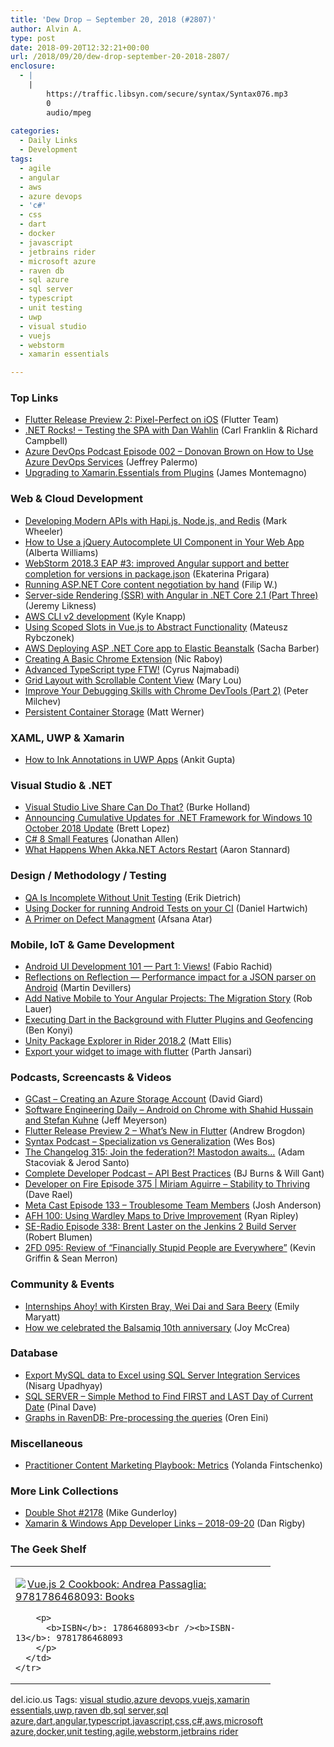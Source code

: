 ```yaml
---
title: 'Dew Drop – September 20, 2018 (#2807)'
author: Alvin A.
type: post
date: 2018-09-20T12:32:21+00:00
url: /2018/09/20/dew-drop-september-20-2018-2807/
enclosure:
  - |
    |
        https://traffic.libsyn.com/secure/syntax/Syntax076.mp3
        0
        audio/mpeg
        
categories:
  - Daily Links
  - Development
tags:
  - agile
  - angular
  - aws
  - azure devops
  - 'c#'
  - css
  - dart
  - docker
  - javascript
  - jetbrains rider
  - microsoft azure
  - raven db
  - sql azure
  - sql server
  - typescript
  - unit testing
  - uwp
  - visual studio
  - vuejs
  - webstorm
  - xamarin essentials

---
```

### <a name="top"></a>Top Links

  * <a href="http://feedproxy.google.com/~r/GDBcode/~3/wAv5eC8VXjY/flutter-release-preview-2-pixel-perfect.html" target="_blank">Flutter Release Preview 2: Pixel-Perfect on iOS</a> (Flutter Team)
  * <a href="http://www.dotnetrocks.com/default.aspx?ShowNum=1582" target="_blank">.NET Rocks! &#8211; Testing the SPA with Dan Wahlin</a> (Carl Franklin & Richard Campbell)
  * <a href="http://feeds.jeffreypalermo.com/~r/jeffreypalermo/~3/9Ue-_mjWjZY/" target="_blank">Azure DevOps Podcast Episode 002 &#8211; Donovan Brown on How to Use Azure DevOps Services</a> (Jeffrey Palermo)
  * <a href="https://montemagno.com/upgrading-from-plugins-to-xamarin-essentials/" target="_blank">Upgrading to Xamarin.Essentials from Plugins</a> (James Montemagno)



### <a name="web"></a>Web & Cloud Development

  * <a href="https://auth0.com/blog/developing-modern-apis-with-nodejs-hapijs-and-redis/" target="_blank">Developing Modern APIs with Hapi.js, Node.js, and Redis</a> (Mark Wheeler)
  * <a href="https://www.telerik.com/blogs/how-to-use-a-jquery-autocomplete-ui-component-in-your-web-app" target="_blank">How to Use a jQuery Autocomplete UI Component in Your Web App</a> (Alberta Williams)
  * <a href="https://blog.jetbrains.com/webstorm/2018/09/webstorm-2018-3-eap-3/" target="_blank">WebStorm 2018.3 EAP #3: improved Angular support and better completion for versions in package.json</a> (Ekaterina Prigara)
  * <a href="https://www.strathweb.com/2018/09/running-asp-net-core-content-negotiation-by-hand/" target="_blank">Running ASP.NET Core content negotiation by hand</a> (Filip W.)
  * <a href="https://blog.jeremylikness.com/server-side-rendering-ssr-with-angular-in-net-core-2-1-part-three-481cb42d1ed2?source=rss----f5c09f3c73f4---4" target="_blank">Server-side Rendering (SSR) with Angular in .NET Core 2.1 (Part Three)</a> (Jeremy Likness)
  * <a href="http://feedproxy.google.com/~r/AwsDeveloperBlog/~3/t_-xr1OgYxw/" target="_blank">AWS CLI v2 development</a> (Kyle Knapp)
  * <a href="https://css-tricks.com/using-scoped-slots-in-vue-js-to-abstract-functionality/" target="_blank">Using Scoped Slots in Vue.js to Abstract Functionality</a> (Mateusz Rybczonek)
  * <a href="https://sachabarbs.wordpress.com/2018/09/19/aws-deploying-asp-net-core-app-to-elastic-beanstalk/" target="_blank">AWS Deploying ASP .NET Core app to Elastic Beanstalk</a> (Sacha Barber)
  * <a href="https://www.thepolyglotdeveloper.com/2018/09/creating-basic-chrome-extension/" target="_blank">Creating A Basic Chrome Extension</a> (Nic Raboy)
  * <a href="https://blog.pulumi.com/advanced-typescript-type-ftw" target="_blank">Advanced TypeScript type FTW!</a> (Cyrus Najmabadi)
  * <a href="http://feedproxy.google.com/~r/tympanus/~3/uWkD9PGwxO0/" target="_blank">Grid Layout with Scrollable Content View</a> (Mary Lou)
  * <a href="https://www.telerik.com/blogs/improve-your-debugging-skills-with-chrome-devtools-(part-2)" target="_blank">Improve Your Debugging Skills with Chrome DevTools (Part 2)</a> (Peter Milchev)
  * <a href="https://dzone.com/refcardz/persistent-container-storage?utm_medium=feed&utm_source=feedpress.me&utm_campaign=Feed%3A+dzone%2Fpublications" target="_blank">Persistent Container Storage</a> (Matt Werner)



### <a name="silverlight"></a>XAML, UWP & Xamarin

  * <a href="https://www.grapecity.com/en/blogs/how-to-ink-annotations-in-uwp-apps" target="_blank">How to Ink Annotations in UWP Apps</a> (Ankit Gupta)



### <a name="dotnet"></a>Visual Studio & .NET

  * <a href="https://www.smashingmagazine.com/2018/09/visual-studio-live/" target="_blank">Visual Studio Live Share Can Do That?</a> (Burke Holland)
  * <a href="https://blogs.msdn.microsoft.com/dotnet/2018/09/19/announcing-cumulative-updates-for-net-framework-for-windows-10-october-2018-update/" target="_blank">Announcing Cumulative Updates for .NET Framework for Windows 10 October 2018 Update</a> (Brett Lopez)
  * <a href="https://www.infoq.com/news/2018/09/csharp-8-small-features?utm_campaign=infoq_content&utm_source=infoq&utm_medium=feed&utm_term=global" target="_blank">C# 8 Small Features</a> (Jonathan Allen)
  * <a href="https://petabridge.com/blog/akkadotnet-actors-restart/" target="_blank">What Happens When Akka.NET Actors Restart</a> (Aaron Stannard)



### <a name="design"></a>Design / Methodology / Testing

  * <a href="http://feedproxy.google.com/~r/Typemock/~3/x7lB16JU9nE/" target="_blank">QA Is Incomplete Without Unit Testing</a> (Erik Dietrich)
  * <a href="https://tech.xing.com/using-docker-for-running-android-tests-on-your-ci-d10d94b1e680?source=rss----35cb8c78d3cf---4" target="_blank">Using Docker for running Android Tests on your CI</a> (Daniel Hartwich)
  * <a href="https://www.red-gate.com/simple-talk/dotnet/software-delivery/a-primer-on-defect-managment/" target="_blank">A Primer on Defect Managment</a> (Afsana Atar)



### <a name="mobile"></a>Mobile, IoT & Game Development

  * <a href="https://android.jlelse.eu/android-ui-development-101-part-1-views-d7c9100dc753?source=rss----8fca399d4de---4" target="_blank">Android UI Development 101 — Part 1: Views!</a> (Fabio Rachid)
  * <a href="https://android.jlelse.eu/reflections-on-reflection-performance-impact-for-a-json-parser-on-android-d36318c0697c?source=rss----8fca399d4de---4" target="_blank">Reflections on Reflection — Performance impact for a JSON parser on Android</a> (Martin Devillers)
  * <a href="https://www.nativescript.org/blog/add-native-mobile-to-your-angular-projects-the-migration-story" target="_blank">Add Native Mobile to Your Angular Projects: The Migration Story</a> (Rob Lauer)
  * <a href="https://medium.com/flutter-io/executing-dart-in-the-background-with-flutter-plugins-and-geofencing-2b3e40a1a124?source=rss----4da7dfd21a33---4" target="_blank">Executing Dart in the Background with Flutter Plugins and Geofencing</a> (Ben Konyi)
  * <a href="https://blog.jetbrains.com/dotnet/2018/09/19/unity-package-explorer-rider-2018-2/" target="_blank">Unity Package Explorer in Rider 2018.2</a> (Matt Ellis)
  * <a href="https://medium.com/flutter-community/export-your-widget-to-image-with-flutter-dc7ecfa6bafb?source=rss----86fb29d7cc6a---4" target="_blank">Export your widget to image with flutter</a> (Parth Jansari)



### <a name="podcasts"></a>Podcasts, Screencasts & Videos

  * <a href="http://DavidGiard.com/2018/09/20/CreatingAnAzureStorageAccount.aspx" target="_blank">GCast &#8211; Creating an Azure Storage Account</a> (David Giard)
  * <a href="https://softwareengineeringdaily.com/2018/09/20/android-on-chrome-with-shahid-hussain-and-stefan-kuhne/" target="_blank">Software Engineering Daily &#8211; Android on Chrome with Shahid Hussain and Stefan Kuhne</a> (Jeff Meyerson)
  * <a href="https://www.youtube.com/watch?v=_LfjILXswJs&feature=youtu.be" target="_blank">Flutter Release Preview 2 &#8211; What&#8217;s New in Flutter</a> (Andrew Brogdon)
  * <a href="https://traffic.libsyn.com/secure/syntax/Syntax076.mp3" target="_blank">Syntax Podcast &#8211; Specialization vs Generalization</a> (Wes Bos)
  * <a href="https://changelog.com/podcast/315" target="_blank">The Changelog 315: Join the federation?! Mastodon awaits&#8230;</a> (Adam Stacoviak & Jerod Santo)
  * <a href="https://completedeveloperpodcast.com/episode-162/?utm_source=rss&utm_medium=rss&utm_campaign=episode-162" target="_blank">Complete Developer Podcast &#8211; API Best Practices</a> (BJ Burns & Will Gant)
  * <a href="http://developeronfire.com/podcast/episode-375-miriam-aguirre-stability-to-thriving" target="_blank">Developer on Fire Episode 375 | Miriam Aguirre &#8211; Stability to Thriving</a> (Dave Rael)
  * <a href="http://feedproxy.google.com/~r/Meta-cast/~3/0VkjDwpVvYs/episode-133-troublesome-team-members.html" target="_blank">Meta Cast Episode 133 &#8211; Troublesome Team Members</a> (Josh Anderson)
  * <a href="https://ryanripley.com/afh-100-using-wardley-maps-to-drive-decision-improvement/" target="_blank">AFH 100: Using Wardley Maps to Drive Improvement</a> (Ryan Ripley)
  * <a href="http://feedproxy.google.com/~r/se-radio/~3/Q_Ig5PRsLJ8/" target="_blank">SE-Radio Episode 338: Brent Laster on the Jenkins 2 Build Server</a> (Robert Blumen)
  * <a href="https://2frugaldudes.com/2fd-095-review-of-financially-stupid-people-are-everywhere/" target="_blank">2FD 095: Review of “Financially Stupid People are Everywhere”</a> (Kevin Griffin & Sean Merron)



### <a name="events"></a>Community & Events

  * <a href="https://www.microsoft.com/en-us/research/blog/internships-ahoy-with-kirsten-bray-wei-dai-and-sara-beery/" target="_blank">Internships Ahoy! with Kirsten Bray, Wei Dai and Sara Beery</a> (Emily Maryatt)
  * <a href="https://blog.balsamiq.com/10th-ap/" target="_blank">How we celebrated the Balsamiq 10th anniversary</a> (Joy McCrea)



### <a name="sql"></a>Database

  * <a href="http://feedproxy.google.com/~r/MSSQLTips-LatestSqlServerTips/~3/sedCMZIcNK0/tip.asp" target="_blank">Export MySQL data to Excel using SQL Server Integration Services</a> (Nisarg Upadhyay)
  * <a href="https://blog.sqlauthority.com/2018/09/20/sql-server-simple-method-to-find-first-and-last-day-of-current-date/" target="_blank">SQL SERVER – Simple Method to Find FIRST and LAST Day of Current Date</a> (Pinal Dave)
  * <a href="http://feedproxy.google.com/~r/AyendeRahien/~3/xf96s7h-Wcc/graphs-in-ravendb-pre-processing-the-queries" target="_blank">Graphs in RavenDB: Pre-processing the queries</a> (Oren Eini)



### <a name="misc"></a>Miscellaneous

  * <a href="https://developermedia.com/practitioner-content-marketing-playbook-metrics/" target="_blank">Practitioner Content Marketing Playbook: Metrics</a> (Yolanda Fintschenko)



### <a name="links"></a>More Link Collections

  * <a href="https://afreshcup.com/home/2018/09/20/double-shot-2178.html" target="_blank">Double Shot #2178</a> (Mike Gunderloy)
  * <a href="https://links.danrigby.com/2018/09/app-developer-links-2018-09-20/" target="_blank">Xamarin & Windows App Developer Links &#8211; 2018-09-20</a> (Dan Rigby)



### <a name="shelf"></a>The Geek Shelf

<div class="wlWriterEditableSmartContent" id="scid:7dc1bd33-94bd-46fd-a20b-0131235bcd47:2fbd4ef9-8584-4b0f-acf8-bd027363367d" style="margin: 0px; padding: 0px; float: none; display: inline;">
  <table cellspacing="0" cellpadding="2" width="400" border="0" unselectable="on">
    <tr>
      <td valign="top" width="400">
        <p>
          <a title="Vue.js 2 Cookbook: Andrea Passaglia: 9781786468093: Books" href="https://www.amazon.com/exec/obidos/ASIN/1786468093/amavin-20"><img data-recalc-dims="1" decoding="async" src="https://i0.wp.com/images-na.ssl-images-amazon.com/images/I/51AU-H0dALL._AC_US218_.jpg?w=660&#038;ssl=1" border="0" align="left" style="float:left" />Vue.js 2 Cookbook: Andrea Passaglia: 9781786468093: Books</a>
        </p>
        
        <p>
          <b>ISBN</b>: 1786468093<br /><b>ISBN-13</b>: 9781786468093
        </p>
      </td>
    </tr>
  </table>
</div>



<div class="wlWriterEditableSmartContent" id="scid:77ECF5F8-D252-44F5-B4EB-D463C5396A79:537f116f-211d-4114-8ed7-d04094d83bd0" style="margin: 0px; padding: 0px; float: none; display: inline;">
  del.icio.us Tags: <a href="http://del.icio.us/popular/visual+studio" rel="tag">visual studio</a>,<a href="http://del.icio.us/popular/azure+devops" rel="tag">azure devops</a>,<a href="http://del.icio.us/popular/vuejs" rel="tag">vuejs</a>,<a href="http://del.icio.us/popular/xamarin+essentials" rel="tag">xamarin essentials</a>,<a href="http://del.icio.us/popular/uwp" rel="tag">uwp</a>,<a href="http://del.icio.us/popular/raven+db" rel="tag">raven db</a>,<a href="http://del.icio.us/popular/sql+server" rel="tag">sql server</a>,<a href="http://del.icio.us/popular/sql+azure" rel="tag">sql azure</a>,<a href="http://del.icio.us/popular/dart" rel="tag">dart</a>,<a href="http://del.icio.us/popular/angular" rel="tag">angular</a>,<a href="http://del.icio.us/popular/typescript" rel="tag">typescript</a>,<a href="http://del.icio.us/popular/javascript" rel="tag">javascript</a>,<a href="http://del.icio.us/popular/css" rel="tag">css</a>,<a href="http://del.icio.us/popular/c%23" rel="tag">c#</a>,<a href="http://del.icio.us/popular/aws" rel="tag">aws</a>,<a href="http://del.icio.us/popular/microsoft+azure" rel="tag">microsoft azure</a>,<a href="http://del.icio.us/popular/docker" rel="tag">docker</a>,<a href="http://del.icio.us/popular/unit+testing" rel="tag">unit testing</a>,<a href="http://del.icio.us/popular/agile" rel="tag">agile</a>,<a href="http://del.icio.us/popular/webstorm" rel="tag">webstorm</a>,<a href="http://del.icio.us/popular/jetbrains+rider" rel="tag">jetbrains rider</a>
</div>